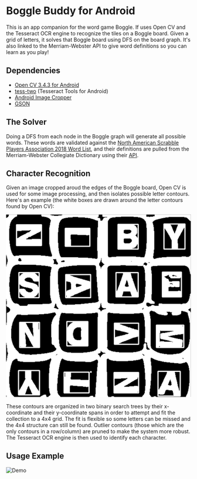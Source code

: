 # Boggle Buddy for Android

This is an app companion for the word game Boggle. If uses Open CV and the Tesseract OCR engine to recognize the tiles on a Boggle board. Given a grid of letters, it solves that Boggle board using DFS on the board graph. It's also linked to the Merriam-Webster API to give word definitions so you can learn as you play!

## Dependencies

- [Open CV 3.4.3 for Android](https://sourceforge.net/projects/opencvlibrary/files/opencv-android/3.4.3/)
- [tess-two](https://github.com/rmtheis/tess-two) (Tesseract Tools for Android)
- [Android Image Cropper](https://github.com/ArthurHub/Android-Image-Cropper)
- [GSON](https://github.com/google/gson)

## The Solver

Doing a DFS from each node in the Boggle graph will generate all possible words. These words are validated against the [North American Scrabble Players Association 2018 Word List](https://en.wikipedia.org/wiki/NASPA_Word_List), and their definitions are pulled from the Merriam-Webster Collegiate Dictionary using their [API](https://dictionaryapi.com/).

## Character Recognition

Given an image cropped aroud the edges of the Boggle board, Open CV is used for some image processing, and then isolates possible letter contours. Here's an example (the white boxes are drawn around the letter contours found by Open CV):

![](graphics/contour_example.png)

These contours are organized in two binary search trees by their x-coordinate and their y-coordinate spans in order to attempt and fit the collection to a 4x4 grid. The fit is flexible so some letters can be missed and the 4x4 structure can still be found. Outlier contours (those which are the only contours in a row/column) are pruned to make the system more robust. The Tesseract OCR engine is then used to identify each character.

## Usage Example

![Demo](graphics/ocr.gif)
